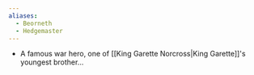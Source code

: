 ```yaml
---
aliases:
  - Beorneth
  - Hedgemaster
---
```

- A famous war hero, one of [[King Garette Norcross|King Garette]]'s youngest brother...